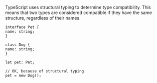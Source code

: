 TypeScript uses structural typing to determine type compatibility. This means that two types are considered compatible if they have the same structure, regardless of their names.

```JS
interface Pet {
name: string;
}

class Dog {
name: string;
}

let pet: Pet;

// OK, because of structural typing
pet = new Dog();
```
